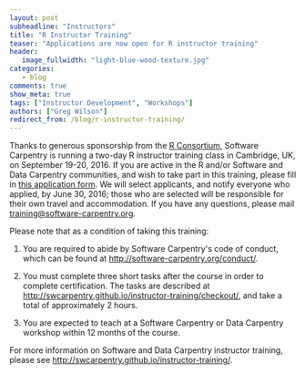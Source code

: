 ```yaml
---
layout: post
subheadline: "Instructors"
title: "R Instructor Training"
teaser: "Applications are now open for R instructor training"
header:
   image_fullwidth: "light-blue-wood-texture.jpg"
categories:
   - blog
comments: true
show_meta: true
tags: ["Instructor Development", "Workshops"]
authors: ["Greg Wilson"]
redirect_from: /blog/r-instructor-training/
---
```

Thanks to generous sponsorship from the [R Consortium](https://www.r-consortium.org/),
Software Carpentry is running a two-day R instructor training class
in Cambridge, UK, on September 19-20, 2016.
If you are active in the R and/or Software and Data Carpentry communities,
and wish to take part in this training,
please fill in [this application form](https://docs.google.com/forms/d/1py7-vm6ZGHKZD_lixAlaAeQnWk9llEnK5sOEydI2Ipc/viewform).
We will select applicants, and notify everyone who applied, by June 30, 2016;
those who are selected will be responsible for their own travel and accommodation.
If you have any questions, please mail [training@software-carpentry.org](mailto:training@software-carpentry.org).

Please note that as a condition of taking this training:

1.  You are required to abide by Software Carpentry's code of conduct,
    which can be found at <http://software-carpentry.org/conduct/>.

2.  You must complete three short tasks after the course in order to complete certification.
    The tasks are described at <http://swcarpentry.github.io/instructor-training/checkout/>,
    and take a total of approximately 2 hours.

3.  You are expected to teach at a Software Carpentry or Data Carpentry workshop
    within 12 months of the course.

For more information on Software and Data Carpentry instructor training,
please see <http://swcarpentry.github.io/instructor-training/>.
